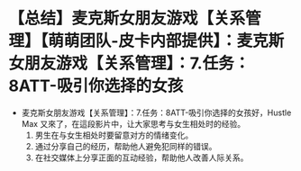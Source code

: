 # 【总结】麦克斯女朋友游戏【关系管理】【萌萌团队-皮卡内部提供】：麦克斯女朋友游戏【关系管理】：7.任务：8ATT-吸引你选择的女孩

-   麦克斯女朋友游戏【关系管理】：7.任务：8ATT-吸引你选择的女孩好，Hustle Max 又來了，在這段影片中，让大家思考与女生相处时的经验。
    1.  男生在与女生相处时要留意对方的情绪变化。
    2.  通过分享自己的经历，帮助他人避免犯同样的错误。
    3.  在社交媒体上分享正面的互动经验，帮助他人改善人际关系。